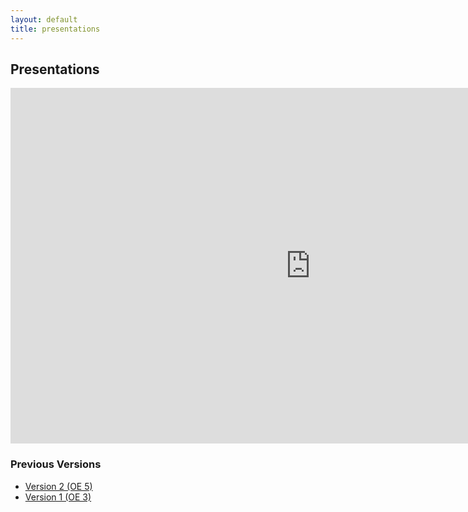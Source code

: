 ```yaml
---
layout: default
title: presentations
---
```


## Presentations

<iframe src="https://docs.google.com/presentation/d/e/2PACX-1vS2Ff3Mug4JClBPS-iqRxoI5fw27bEP-bJhA7tASfqklgvdF3l-GcPklp0wMdY-LzfY3igIn2dVekWA/embed?start=false&loop=false&delayms=10000" frameborder="0" width="960" height="569" allowfullscreen="true" mozallowfullscreen="true" webkitallowfullscreen="true"></iframe>

### Previous Versions

- [Version 2 (OE 5)](files/OE_5_IEQManagementSystem_Presentation.pdf)
- [Version 1 (OE 3)](files/OE_3_IEQManagementSystem_Presentation.pdf)
